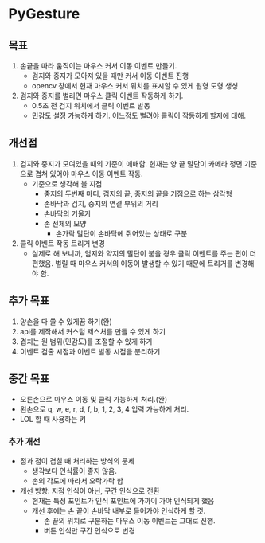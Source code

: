 # PyGesture

## 목표

1. 손끝을 따라 움직이는 마우스 커서 이동 이벤트 만들기.
   - 검지와 중지가 모아져 있을 때만 커서 이동 이벤트 진행
   - opencv 창에서 현재 마우스 커서 위치를 표시할 수 있게 원형 도형 생성
2. 검지와 중지를 벌리면 마우스 클릭 이벤트 작동하게 하기.
   - 0.5초 전 검지 위치에서 클릭 이벤트 발동
   - 민감도 설정 가능하게 하기. 어느정도 벌려야 클릭이 작동하게 할지에 대해.


## 개선점

1. 검지와 중지가 모여있을 때의 기준이 애매함. 현재는 양 끝 말단이 카메라 정면 기준으로 겹쳐 있어야 마우스 이동 이벤트 작동.
   - 기준으로 생각해 볼 지점
     - 중지의 두번째 마디, 검지의 끝, 중지의 끝을 기점으로 하는 삼각형
     - 손바닥과 검지, 중지의 연결 부위의 거리
     - 손바닥의 기울기
     - 손 전체의 모양
       - 손가락 말단이 손바닥에 쥐어있는 상태로 구분
2. 클릭 이벤트 작동 트리거 변경
   - 실제로 해 보니까, 엄지와 약지의 말단이 붙을 경우 클릭 이벤트를 주는 편이 더 편했음. 벌릴 때 마우스 커서의 이동이 발생할 수 있기 때문에 트리거를 변경해야 함.

## 추가 목표

1. 양손을 다 쓸 수 있게끔 하기(완)
2. api를 제작해서 커스텀 제스처를 만들 수 있게 하기
3. 겹치는 원 범위(민감도)를 조절할 수 있게 하기
4. 이벤트 검출 시점과 이벤트 발동 시점을 분리하기

## 중간 목표
- 오른손으로 마우스 이동 및 클릭 가능하게 처리.(완)
- 왼손으로 q, w, e, r, d, f, b, 1, 2, 3, 4 입력 가능하게 처리.
- LOL 할 때 사용하는 키


### 추가 개선
- 점과 점이 겹칠 때 처리하는 방식의 문제
  - 생각보다 인식률이 좋지 않음.
  - 손의 각도에 따라서 오락가락 함
- 개선 방향: 지점 인식이 아닌, 구간 인식으로 전환
  - 현재는 특정 포인트가 인식 포인트에 가까이 가야 인식되게 했음
  - 개선 후에는 손 끝이 손바닥 내부로 들어가야 인식하게 할 것.
    - 손 끝의 위치로 구분하는 마우스 이동 이벤트는 그대로 진행.
    - 버튼 인식만 구간 인식으로 변경